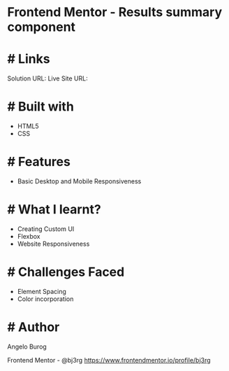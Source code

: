 # Frontend Mentor - Results summary component

# # Links

Solution URL: 
Live Site URL: 

# # Built with
- HTML5
- CSS

# # Features
- Basic Desktop and Mobile Responsiveness


# # What I learnt?
- Creating Custom UI
- Flexbox
- Website Responsiveness

# # Challenges Faced
- Element Spacing
- Color incorporation

# # Author
Angelo Burog

Frontend Mentor - @bj3rg
https://www.frontendmentor.io/profile/bj3rg

